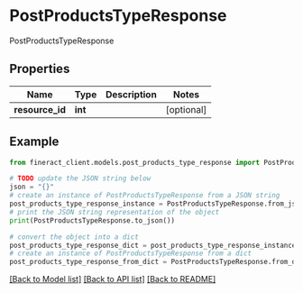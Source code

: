 # PostProductsTypeResponse

PostProductsTypeResponse

## Properties

Name | Type | Description | Notes
------------ | ------------- | ------------- | -------------
**resource_id** | **int** |  | [optional] 

## Example

```python
from fineract_client.models.post_products_type_response import PostProductsTypeResponse

# TODO update the JSON string below
json = "{}"
# create an instance of PostProductsTypeResponse from a JSON string
post_products_type_response_instance = PostProductsTypeResponse.from_json(json)
# print the JSON string representation of the object
print(PostProductsTypeResponse.to_json())

# convert the object into a dict
post_products_type_response_dict = post_products_type_response_instance.to_dict()
# create an instance of PostProductsTypeResponse from a dict
post_products_type_response_from_dict = PostProductsTypeResponse.from_dict(post_products_type_response_dict)
```
[[Back to Model list]](../README.md#documentation-for-models) [[Back to API list]](../README.md#documentation-for-api-endpoints) [[Back to README]](../README.md)


